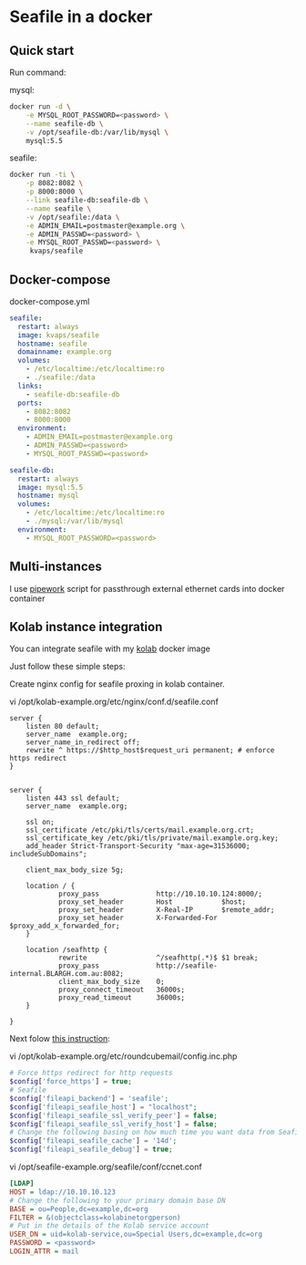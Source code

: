 # Seafile in a docker

Quick start
-----------
Run command:

mysql:
```bash
docker run -d \
    -e MYSQL_ROOT_PASSWORD=<password> \
    --name seafile-db \
    -v /opt/seafile-db:/var/lib/mysql \
    mysql:5.5
```

seafile:
```bash
docker run -ti \
    -p 8082:8082 \
    -p 8000:8000 \
    --link seafile-db:seafile-db \
    --name seafile \
    -v /opt/seafile:/data \
    -e ADMIN_EMAIL=postmaster@example.org \
    -e ADMIN_PASSWD=<password> \
    -e MYSQL_ROOT_PASSWD=<password> \
     kvaps/seafile
```

Docker-compose
--------------

docker-compose.yml
```yaml
seafile:
  restart: always
  image: kvaps/seafile
  hostname: seafile
  domainname: example.org
  volumes:
    - /etc/localtime:/etc/localtime:ro
    - ./seafile:/data
  links:
    - seafile-db:seafile-db
  ports:
    - 8082:8082
    - 8000:8000
  environment:
    - ADMIN_EMAIL=postmaster@example.org
    - ADMIN_PASSWD=<password>
    - MYSQL_ROOT_PASSWD=<password>

seafile-db:
  restart: always
  image: mysql:5.5
  hostname: mysql
  volumes:
    - /etc/localtime:/etc/localtime:ro
    - ./mysql:/var/lib/mysql
  environment:
    - MYSQL_ROOT_PASSWORD=<password>
```

Multi-instances
---------------

I use [pipework](https://github.com/jpetazzo/pipework) script for passthrough external ethernet cards into docker container

Kolab instance integration
--------------------------
You can integrate seafile with my [kolab](https://github.com/kvaps/docker-kolab) docker image

Just follow these simple steps:

Create nginx config for seafile proxing in kolab container.

vi /opt/kolab-example.org/etc/nginx/conf.d/seafile.conf

```nginx
server {
    listen 80 default;
    server_name  example.org;
    server_name_in_redirect off;
    rewrite ^ https://$http_host$request_uri permanent; # enforce https redirect
}


server {
    listen 443 ssl default;
    server_name  example.org;

    ssl on;
    ssl_certificate /etc/pki/tls/certs/mail.example.org.crt;
    ssl_certificate_key /etc/pki/tls/private/mail.example.org.key;
    add_header Strict-Transport-Security "max-age=31536000; includeSubDomains";

    client_max_body_size 5g;

    location / {
            proxy_pass              http://10.10.10.124:8000/;
            proxy_set_header        Host            $host;
            proxy_set_header        X-Real-IP       $remote_addr;
            proxy_set_header        X-Forwarded-For $proxy_add_x_forwarded_for;
    }
    
    location /seafhttp {
            rewrite                 ^/seafhttp(.*)$ $1 break;
            proxy_pass              http://seafile-internal.BLARGH.com.au:8082;
            client_max_body_size    0;
            proxy_connect_timeout   36000s;
            proxy_read_timeout      36000s;
    }

}
```

Next folow [this instruction](https://docs.kolab.org/howtos/use-seafile-with-chwala.html):

vi /opt/kolab-example.org/etc/roundcubemail/config.inc.php
```php
# Force https redirect for http requests
$config['force_https'] = true;
# Seafile
$config['fileapi_backend'] = 'seafile';
$config['fileapi_seafile_host'] = "localhost";
$config['fileapi_seafile_ssl_verify_peer'] = false;
$config['fileapi_seafile_ssl_verify_host'] = false;
# Change the following basing on how much time you want data from Seafile cached
$config['fileapi_seafile_cache'] = '14d';
$config['fileapi_seafile_debug'] = true;
```

vi /opt/seafile-example.org/seafile/conf/ccnet.conf
```ini
[LDAP]
HOST = ldap://10.10.10.123
# Change the following to your primary domain base DN
BASE = ou=People,dc=example,dc=org
FILTER = &(objectclass=kolabinetorgperson)
# Put in the details of the Kolab service account
USER_DN = uid=kolab-service,ou=Special Users,dc=example,dc=org
PASSWORD = <password>
LOGIN_ATTR = mail
```
